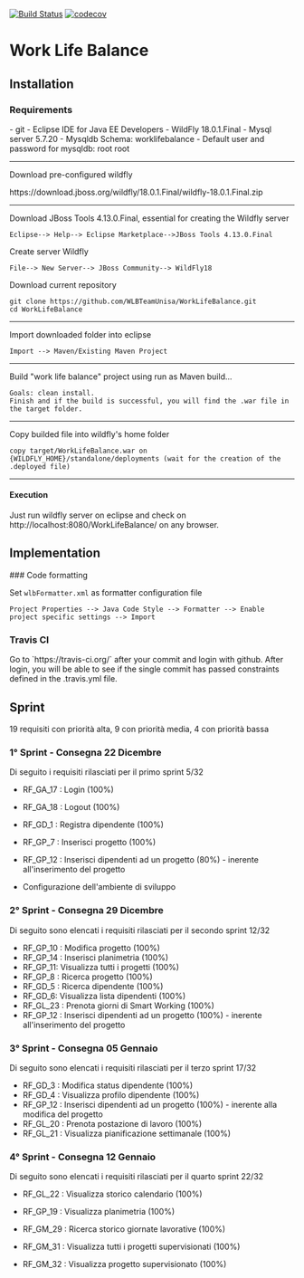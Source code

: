 [![Build Status](https://travis-ci.com/WLBTeamUnisa/WorkLifeBalance.svg?branch=master)](https://travis-ci.com/WLBTeamUnisa/WorkLifeBalance)
 [![codecov](https://codecov.io/gh/WLBTeamUnisa/WorkLifeBalance/branch/master/graphs/badge.svg)](https://codecov.io/gh/WLBTeamUnisa/WorkLifeBalance)

<h1>Work Life Balance </h1> 
<h2>Installation</h2>
<h3>Requirements</h3>
- git
- Eclipse IDE for Java EE Developers
- WildFly 18.0.1.Final
- Mysql server 5.7.20
- Mysqldb Schema: worklifebalance
- Default user and password for mysqldb: root root

------

<p>Download pre-configured wildfly</p>
https://download.jboss.org/wildfly/18.0.1.Final/wildfly-18.0.1.Final.zip

------

Download JBoss Tools 4.13.0.Final, essential for creating the Wildfly server

```
Eclipse--> Help--> Eclipse Marketplace-->JBoss Tools 4.13.0.Final
```

Create server Wildfly

```
File--> New Server--> JBoss Community--> WildFly18
```

Download current repository

```
git clone https://github.com/WLBTeamUnisa/WorkLifeBalance.git
cd WorkLifeBalance
```

------

Import downloaded folder into eclipse

```
Import --> Maven/Existing Maven Project
```

------

Build "work life balance" project using run as Maven build...

```
Goals: clean install.
Finish and if the build is successful, you will find the .war file in the target folder.
```

------

Copy builded file into wildfly's home folder

```
copy target/WorkLifeBalance.war on {WILDFLY_HOME}/standalone/deployments (wait for the creation of the .deployed file)
```

------

<h4>Execution</h4>
Just run wildfly server on eclipse  and check on http://localhost:8080/WorkLifeBalance/  on any browser.


<h2>Implementation</h2>
### Code formatting

Set `wlbFormatter.xml` as formatter configuration file

```
Project Properties --> Java Code Style --> Formatter --> Enable project specific settings --> Import
```

<h3>Travis CI</h3>
Go to `https://travis-ci.org/` after your commit and login with github. After login, you will be able to see if the single commit has passed constraints defined in the .travis.yml file.

<h2>Sprint</h2>
<p> 19 requisiti con priorità alta, 9 con priorità media, 4 con priorità bassa </p>
<h3> 1° Sprint - Consegna 22 Dicembre </h3>
Di seguito i requisiti rilasciati per il primo sprint  5/32 

- RF_GA_17 : Login (100%)
- RF_GA_18 : Logout (100%)
- RF_GD_1 : Registra dipendente (100%)
- RF_GP_7 : Inserisci progetto (100%)
- RF_GP_12 : Inserisci dipendenti ad un progetto (80%) - inerente all'inserimento del progetto

- Configurazione dell'ambiente di sviluppo



<h3> 2° Sprint - Consegna 29 Dicembre </h3>
Di seguito sono elencati i requisiti rilasciati per il secondo sprint 12/32

- RF_GP_10 : Modifica progetto (100%)
- RF_GP_14 : Inserisci planimetria (100%)
- RF_GP_11: Visualizza tutti i progetti (100%)
- RF_GP_8 : Ricerca progetto (100%)
- RF_GD_5 : Ricerca dipendente (100%)
- RF_GD_6: Visualizza lista dipendenti (100%)
- RF_GL_23 : Prenota giorni di Smart Working (100%)
- RF_GP_12 : Inserisci dipendenti ad un progetto (100%) - inerente all'inserimento del progetto

<h3> 3° Sprint - Consegna 05 Gennaio </h3>
Di seguito sono elencati i requisiti rilasciati per il terzo sprint 17/32 

- RF_GD_3 : Modifica status dipendente (100%)
- RF_GD_4 : Visualizza profilo dipendente (100%)
- RF_GP_12 : Inserisci dipendenti ad un progetto (100%) - inerente alla modifica del progetto 
- RF_GL_20 : Prenota postazione di lavoro (100%)
- RF_GL_21 : Visualizza pianificazione settimanale (100%)

### 4° Sprint - Consegna 12 Gennaio

Di seguito sono elencati i requisiti rilasciati per il quarto sprint   22/32

- RF_GL_22 : Visualizza storico calendario (100%)

- RF_GP_19 : Visualizza planimetria (100%)

- RF_GM_29 : Ricerca storico giornate lavorative (100%)

- RF_GM_31 : Visualizza tutti i progetti supervisionati (100%)

- RF_GM_32 : Visualizza progetto supervisionato (100%)

  